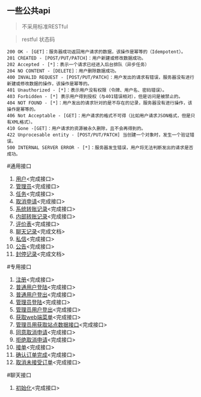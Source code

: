 ## 一些公共api

> 不采用标准RESTful

> <label id="CD" />restful 状态码
>
	200 OK - [GET]：服务器成功返回用户请求的数据，该操作是幂等的（Idempotent）。
	201 CREATED - [POST/PUT/PATCH]：用户新建或修改数据成功。
	202 Accepted - [*]：表示一个请求已经进入后台排队（异步任务）
	204 NO CONTENT - [DELETE]：用户删除数据成功。
	400 INVALID REQUEST - [POST/PUT/PATCH]：用户发出的请求有错误，服务器没有进行新建或修改数据的操作，该操作是幂等的。
	401 Unauthorized - [*]：表示用户没有权限（令牌、用户名、密码错误）。
	403 Forbidden - [*] 表示用户得到授权（与401错误相对），但是访问是被禁止的。
	404 NOT FOUND - [*]：用户发出的请求针对的是不存在的记录，服务器没有进行操作，该操作是幂等的。
	406 Not Acceptable - [GET]：用户请求的格式不可得（比如用户请求JSON格式，但是只有XML格式）。
	410 Gone -[GET]：用户请求的资源被永久删除，且不会再得到的。
	422 Unprocesable entity - [POST/PUT/PATCH] 当创建一个对象时，发生一个验证错误。
	500 INTERNAL SERVER ERROR - [*]：服务器发生错误，用户将无法判断发出的请求是否成功。



#通用接口

1. [用户](user.html)<完成接口>
1. [管理员](admin.html)<完成接口>
2. [任务](task.html)<完成接口>
3. [取消申请](cancelApply.html)<完成接口>
4. [系统转账记录](systemTransferRecord.html)<完成接口>
5. [内部转账记录](internalTransferRecord.html)<完成接口>
6. [评价表](envaluate.html)<完成接口>
7. [聊天记录](chatRecord.html)<完成文档>
8. [私信](privateMessage.html)<完成接口>
9. [公告](notice.html)<完成接口>
10. [封停记录](suspendedRecord.html)<完成文档>

#专用接口
1. [注册](special.html#register)<完成接口>
1. [普通用户登陆](special.html#userLogin)<完成接口>
2. [普通用户登出](special.html#userSignOut)<完成接口>
1. [管理员登陆](special.html#adminLogin)<完成接口>
2. [管理员用户登出](special.html#adminSignOut)<完成接口>
3. [获取web端菜单](special.html#getMenu)<完成接口>
4. [管理员用获取站点数据接口](special.html#adminGetWebInfo)<完成接口>
5. [同意取消申请](special.html#agreeCancelApply)<完成接口>
6. [拒绝取消申请](special.html#refuseCancelApply)<完成接口>
7. [接单](special.html#receiveTask)<完成接口>
8. [确认订单完成](special.html#confirmTask)<完成接口>
9. [取消未接受订单](special.html#cancelTask)<完成接口>

#聊天接口
1. [初始化](im.html#init)<完成接口>

